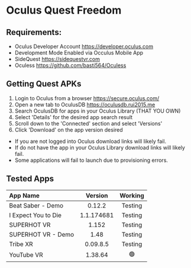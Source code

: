# Oculus Quest Freedom

## Requirements: 
* Oculus Developer Account https://developer.oculus.com
* Development Mode Enabled via Occulus Mobile App
* SideQuest https://sidequestvr.com
* Oculess https://github.com/basti564/Oculess


## Getting Quest APKs
1. Login to Oculus from a browser https://secure.oculus.com/
2. Open a new tab to OculusDB https://oculusdb.rui2015.me
3. Search OculusDB for apps in your Oculus Library (THAT YOU OWN)
4. Select 'Details' for the desired app search result
5. Scroll down to the 'Connected' section and select 'Versions'
6. Click 'Download' on the app version desired


* If you are not logged into Oculus download links will likely fail.
* If do not have the app in your Oculus Library download links will likely fail.
* Some applications will fail to launch due to provisioning errors.


## Tested Apps

App Name | Version | Working
:---|:---:|:---:
Beat Saber - Demo | 0.12.2 | Testing
I Expect You to Die | 1.1.174681 | Testing
SUPERHOT VR | 1.152 | Testing
SUPERHOT VR - Demo | 1.48 | Testing
Tribe XR | 0.09.8.5 | Testing
YouTube VR | 1.38.64 | :green_circle:



<!---
emil-muzz/emil-muzz is a ✨ special ✨ repository because its `README.md` (this file) appears on your GitHub profile.
You can click the Preview link to take a look at your changes.
--->
